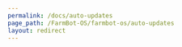 ```yaml
---
permalink: /docs/auto-updates
page_path: /FarmBot-OS/farmbot-os/auto-updates
layout: redirect
---
```

